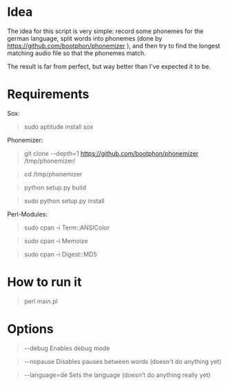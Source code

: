 # Idea

The idea for this script is very simple: record some phonemes for the german language, split words into phonemes
(done by https://github.com/bootphon/phonemizer ), and then try to find the longest matching audio file so that the
phonemes match.

The result is far from perfect, but way better than I've expected it to be.

# Requirements

Sox:

> sudo aptitude install sox

Phonemizer:

> git clone --depth=1 https://github.com/bootphon/phonemizer /tmp/phonemizer/

> cd /tmp/phonemizer

> python setup.py build

> sudo python setup.py install

Perl-Modules:
> sudo cpan -i Term::ANSIColor

> sudo cpan -i Memoize

> sudo cpan -i Digest::MD5

# How to run it

> perl main.pl

# Options

> --debug Enables debug mode

> --nopause Disables pauses between words (doesn't do anything yet)

> --language=de Sets the language (doesn't do anything really yet)
